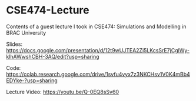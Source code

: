 # CSE474-Lecture
Contents of a guest lecture I took in CSE474: Simulations and Modelling in BRAC University

Slides: https://docs.google.com/presentation/d/12t9wUJTEA2Zi5LKcsSrE7jCglWy-klhAWwshCBH-3AQ/edit?usp=sharing

Code: https://colab.research.google.com/drive/1svfu4vyx7z3NKCHsv1V0K4mBb4EDYke-?usp=sharing

Lecture Video: https://youtu.be/Q-0EQ8sSv60
